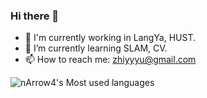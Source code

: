 ### Hi there 👋

<!--
**nArrow4/nArrow4** is a ✨ _special_ ✨ repository because its `README.md` (this file) appears on your GitHub profile.

Here are some ideas to get you started:

- 🔭 I'm currently working in LangYa, HUST.
- 🌱 I’m currently learning SLAM, CV.
- 👯 I’m looking to collaborate on ...
- 🤔 I’m looking for help with ...
- 💬 Ask me about ...
- 📫 How to reach me: ...
- 😄 Pronouns: ...
- ⚡ Fun fact: ...
-->

- 🔭 I'm currently working in LangYa, HUST.
- 🌱 I’m currently learning SLAM, CV.
- 📫 How to reach me: zhiyyyu@gmail.com

![nArrow4's Most used languages](https://github-readme-stats.vercel.app/api/top-langs?username=nArrow4&show_icons=true&count_private=true&theme=gotham)
